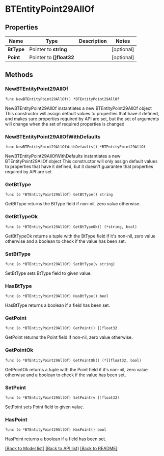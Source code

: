 # BTEntityPoint29AllOf

## Properties

Name | Type | Description | Notes
------------ | ------------- | ------------- | -------------
**BtType** | Pointer to **string** |  | [optional] 
**Point** | Pointer to **[]float32** |  | [optional] 

## Methods

### NewBTEntityPoint29AllOf

`func NewBTEntityPoint29AllOf() *BTEntityPoint29AllOf`

NewBTEntityPoint29AllOf instantiates a new BTEntityPoint29AllOf object
This constructor will assign default values to properties that have it defined,
and makes sure properties required by API are set, but the set of arguments
will change when the set of required properties is changed

### NewBTEntityPoint29AllOfWithDefaults

`func NewBTEntityPoint29AllOfWithDefaults() *BTEntityPoint29AllOf`

NewBTEntityPoint29AllOfWithDefaults instantiates a new BTEntityPoint29AllOf object
This constructor will only assign default values to properties that have it defined,
but it doesn't guarantee that properties required by API are set

### GetBtType

`func (o *BTEntityPoint29AllOf) GetBtType() string`

GetBtType returns the BtType field if non-nil, zero value otherwise.

### GetBtTypeOk

`func (o *BTEntityPoint29AllOf) GetBtTypeOk() (*string, bool)`

GetBtTypeOk returns a tuple with the BtType field if it's non-nil, zero value otherwise
and a boolean to check if the value has been set.

### SetBtType

`func (o *BTEntityPoint29AllOf) SetBtType(v string)`

SetBtType sets BtType field to given value.

### HasBtType

`func (o *BTEntityPoint29AllOf) HasBtType() bool`

HasBtType returns a boolean if a field has been set.

### GetPoint

`func (o *BTEntityPoint29AllOf) GetPoint() []float32`

GetPoint returns the Point field if non-nil, zero value otherwise.

### GetPointOk

`func (o *BTEntityPoint29AllOf) GetPointOk() (*[]float32, bool)`

GetPointOk returns a tuple with the Point field if it's non-nil, zero value otherwise
and a boolean to check if the value has been set.

### SetPoint

`func (o *BTEntityPoint29AllOf) SetPoint(v []float32)`

SetPoint sets Point field to given value.

### HasPoint

`func (o *BTEntityPoint29AllOf) HasPoint() bool`

HasPoint returns a boolean if a field has been set.


[[Back to Model list]](../README.md#documentation-for-models) [[Back to API list]](../README.md#documentation-for-api-endpoints) [[Back to README]](../README.md)



